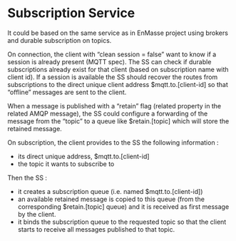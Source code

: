 # Subscription Service

It could be based on the same service as in EnMasse project using brokers and durable subscription on topics.

On connection, the client with “clean session = false” want to know if a session is already present (MQTT spec). The SS can check if durable subscriptions already exist for that client (based on subscription name with client id). If a session is available the SS should recover the routes from subscriptions to the direct unique client address $mqtt.to.[client-id] so that “offline” messages are sent to the client.

When a message is published with a “retain” flag (related property in the related AMQP message), the SS could configure a forwarding of the message from the “topic” to a queue like $retain.[topic] which will store the retained message.

On subscription, the client provides to the SS the following information :

* its direct unique address, $mqtt.to.[client-id]
* the topic it wants to subscribe to

Then the SS :

* it creates a subscription queue (i.e. named $mqtt.to.[client-id])
* an available retained message is copied to this queue (from the corresponding $retain.[topic] queue) and it is received as first message by the client.
* it binds the subscription queue to the requested topic so that the client starts to receive all messages published to that topic.
